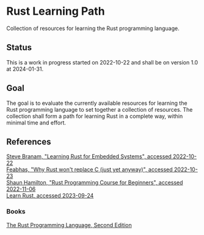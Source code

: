 # Rust Learning Path

Collection of resources for learning the Rust programming language.

## Status

This is a work in progress started on 2022-10-22 and shall be on version 1.0 at 2024-01-31.

## Goal

The goal is to evaluate the currently available resources for learning the Rust programming language to set together a collection of resources. The collection shall form a path for learning Rust in a complete way, within minimal time and effort.

## References

[Steve Branam, "Learning Rust for Embedded Systems", accessed 2022-10-22](https://www.embeddedrelated.com/showarticle/1432.php)  
[Feabhas, "Why Rust won't replace C (just yet anyway)", accessed 2022-10-23](https://youtu.be/ojEXMM_1bVA)  
[Shaun Hamilton, "Rust Programming Course for Beginners", accessed 2022-11-06](https://youtu.be/MsocPEZBd-M)  
[Learn Rust, accessed 2023-09-24](https://www.rust-lang.org/learn)  

### Books

[The Rust Programming Language, Second Edition](https://play.google.com/store/books/details/Steve_Klabnik_The_Rust_Programming_Language_2nd_Ed?id=a8l9EAAAQBAJ)  
